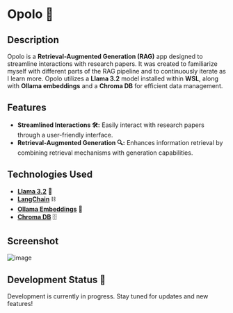 # Opolo 🧠

## Description

Opolo is a **Retrieval-Augmented Generation (RAG)** app designed to streamline interactions with research papers. It was created to familiarize myself with different parts of the RAG pipeline and to continuously iterate as I learn more. Opolo utilizes a **Llama 3.2** model installed within **WSL**, along with **Ollama embeddings** and a **Chroma DB** for efficient data management.

## Features

- **Streamlined Interactions 🛠️:** Easily interact with research papers through a user-friendly interface.
- **Retrieval-Augmented Generation 🔍:** Enhances information retrieval by combining retrieval mechanisms with generation capabilities.

## Technologies Used

- [**Llama 3.2**](https://github.com/meta-llama/llama-models/blob/main/models/llama3_2/MODEL_CARD.md) 🦙
- [**LangChain**](https://github.com/langchain-ai/langchain) ⛓️
- [**Ollama Embeddings**](https://github.com/langchain-ai/langchain/blob/master/libs/partners/ollama/langchain_ollama/embeddings.py) 🔗
- [**Chroma DB**](https://github.com/chroma-core/chroma) 🗄️

## Screenshot
![image](https://github.com/user-attachments/assets/c3b1ea0f-5d17-4159-be74-1b9d5aba019c)



## Development Status 🚧

Development is currently in progress. Stay tuned for updates and new features!
